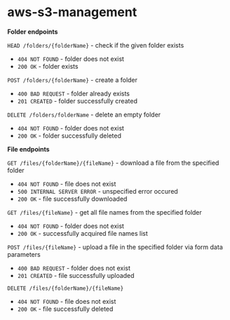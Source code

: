 # aws-s3-management

**Folder endpoints**

```HEAD /folders/{folderName}``` - check if the given folder exists
* ```404 NOT FOUND``` - folder does not exist
* ```200 OK``` - folder exists

```POST /folders/{folderName}``` - create a folder
* ```400 BAD REQUEST``` - folder already exists
* ```201 CREATED``` - folder successfully created

```DELETE /folders/folderName``` - delete an empty folder
* ```404 NOT FOUND``` - folder does not exist
* ```200 OK``` - folder successfully deleted

**File endpoints**

```GET /files/{folderName}/{fileName}``` - download a file from the specified folder
* ```404 NOT FOUND``` - file does not exist
* ```500 INTERNAL SERVER ERROR``` - unspecified error occured
* ```200 OK``` - file successfully downloaded

```GET /files/{fileName}``` - get all file names from the specified folder
* ```404 NOT FOUND``` - folder does not exist
* ```200 OK``` - successfully acquired file names list

```POST /files/{fileName}``` - upload a file in the specified folder via form data parameters
* ```400 BAD REQUEST``` - folder does not exist
* ```201 CREATED``` - file successfully uploaded

```DELETE /files/{folderName}/{fileName}```
* ```404 NOT FOUND``` - file does not exist
* ```200 OK``` - file successfully deleted
